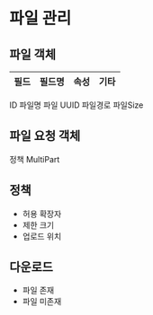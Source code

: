 # 파일 관리

## 파일 객체
| 필드 | 필드명 | 속성 | 기타 |
|----|-----|----|----|
ID
파일명
파일 UUID
파일경로
파일Size

## 파일 요청 객체
정책
MultiPart

## 정책
- 허용 확장자
- 제한 크기
- 업로드 위치

## 다운로드
- 파일 존재
- 파일 미존재